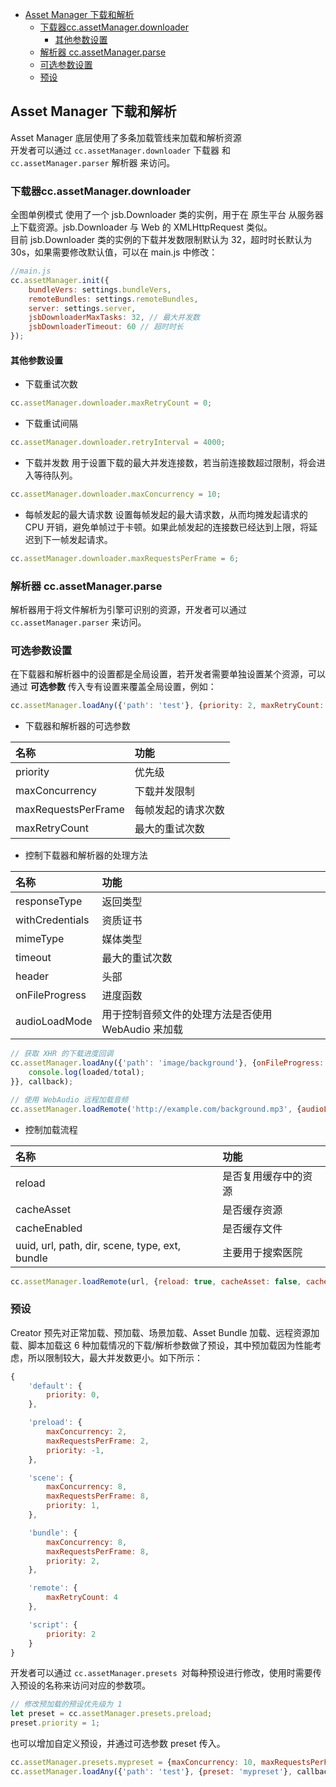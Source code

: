 <!-- TOC -->

- [Asset Manager 下载和解析](#asset-manager-下载和解析)
    - [下载器cc.assetManager.downloader](#下载器ccassetmanagerdownloader)
        - [其他参数设置](#其他参数设置)
    - [解析器 cc.assetManager.parse](#解析器-ccassetmanagerparse)
    - [可选参数设置](#可选参数设置)
    - [预设](#预设)

<!-- /TOC -->
## Asset Manager 下载和解析
Asset Manager 底层使用了多条加载管线来加载和解析资源  
开发者可以通过 `cc.assetManager.downloader` 下载器 和 `cc.assetManager.parser` 解析器 来访问。  
### 下载器cc.assetManager.downloader 
全图单例模式 使用了一个 jsb.Downloader 类的实例，用于在 原生平台 从服务器上下载资源。jsb.Downloader 与 Web 的 XMLHttpRequest 类似。  
目前 jsb.Downloader 类的实例的下载并发数限制默认为 32，超时时长默认为 30s，如果需要修改默认值，可以在 main.js 中修改：
```js
//main.js
cc.assetManager.init({ 
    bundleVers: settings.bundleVers,
    remoteBundles: settings.remoteBundles,
    server: settings.server,
    jsbDownloaderMaxTasks: 32, // 最大并发数
    jsbDownloaderTimeout: 60 // 超时时长
});
```
#### 其他参数设置 
* 下载重试次数
```js
cc.assetManager.downloader.maxRetryCount = 0;
```
* 下载重试间隔
```js
cc.assetManager.downloader.retryInterval = 4000;
```
* 下载并发数 用于设置下载的最大并发连接数，若当前连接数超过限制，将会进入等待队列。
```js
cc.assetManager.downloader.maxConcurrency = 10;
```

* 每帧发起的最大请求数 设置每帧发起的最大请求数，从而均摊发起请求的 CPU 开销，避免单帧过于卡顿。如果此帧发起的连接数已经达到上限，将延迟到下一帧发起请求。
```js
cc.assetManager.downloader.maxRequestsPerFrame = 6;
```

### 解析器 cc.assetManager.parse
解析器用于将文件解析为引擎可识别的资源，开发者可以通过 `cc.assetManager.parser` 来访问。

### 可选参数设置
在下载器和解析器中的设置都是全局设置，若开发者需要单独设置某个资源，可以通过 **可选参数** 传入专有设置来覆盖全局设置，例如：
```js
cc.assetManager.loadAny({'path': 'test'}, {priority: 2, maxRetryCount: 1, maxConcurrency: 10}, callback);
```
* 下载器和解析器的可选参数

|名称|功能|
|:--|:--|
priority|优先级
maxConcurrency|下载并发限制
maxRequestsPerFrame|每帧发起的请求次数
maxRetryCount|最大的重试次数 

* 控制下载器和解析器的处理方法

|名称|功能|
|:--|:--|
responseType|返回类型
withCredentials|资质证书
mimeType|媒体类型
timeout|最大的重试次数 
header|头部
onFileProgress|进度函数
audioLoadMode|用于控制音频文件的处理方法是否使用 WebAudio 来加载
```js
// 获取 XHR 的下载进度回调
cc.assetManager.loadAny({'path': 'image/background'}, {onFileProgress: function (loaded, total) {
    console.log(loaded/total);
}}, callback);

// 使用 WebAudio 远程加载音频
cc.assetManager.loadRemote('http://example.com/background.mp3', {audioLoadMode: cc.AudioClip.LoadMode.WEB_AUDIO}, callback);
```

* 控制加载流程

|名称|功能|
|:--|:--|
reload|是否复用缓存中的资源
cacheAsset|是否缓存资源
cacheEnabled|是否缓存文件
uuid, url, path, dir, scene, type, ext, bundle|主要用于搜索医院
```js
cc.assetManager.loadRemote(url, {reload: true, cacheAsset: false, cacheEnabled: true}, (err, asset) => {});
```

### 预设

Creator 预先对正常加载、预加载、场景加载、Asset Bundle 加载、远程资源加载、脚本加载这 6 种加载情况的下载/解析参数做了预设，其中预加载因为性能考虑，所以限制较大，最大并发数更小。如下所示：

```js
{
    'default': {
        priority: 0,
    },

    'preload': {
        maxConcurrency: 2, 
        maxRequestsPerFrame: 2,
        priority: -1,
    },

    'scene': {
        maxConcurrency: 8, 
        maxRequestsPerFrame: 8,
        priority: 1,
    },

    'bundle': {
        maxConcurrency: 8, 
        maxRequestsPerFrame: 8,
        priority: 2,
    },

    'remote': {
        maxRetryCount: 4
    },

    'script': {
        priority: 2
    }
}
```

开发者可以通过 `cc.assetManager.presets `对每种预设进行修改，使用时需要传入预设的名称来访问对应的参数项。
```js
// 修改预加载的预设优先级为 1
let preset = cc.assetManager.presets.preload;
preset.priority = 1;
```

也可以增加自定义预设，并通过可选参数 preset 传入。
```js
cc.assetManager.presets.mypreset = {maxConcurrency: 10, maxRequestsPerFrame: 6};
cc.assetManager.loadAny({'path': 'test'}, {preset: 'mypreset'}, callback);
```